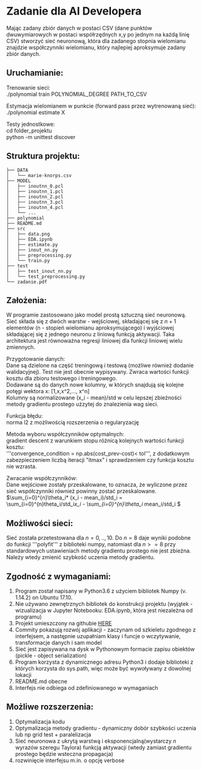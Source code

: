 # Zadanie dla AI Developera


Mając zadany zbiór danych w postaci CSV (dane punktów dwuwymiarowych w postaci
współrzędnych x,y po jednym na każdą linię CSV) stworzyć sieć neuronową, która dla
zadanego stopnia wielomianu znajdzie współczynniki wielomianu, który najlepiej
aproksymuje zadany zbiór danych.

## Uruchamianie:

Trenowanie sieci: <br>
./polynomial train POLYNOMIAL_DEGREE PATH_TO_CSV

Estymacja wielomianem w punkcie (forward pass przez wytrenowaną sieć):<br>
./polynomial estimate X

Testy jednostkowe: <br>
cd folder_projektu <br>
python -m unittest discover


## Struktura projektu:
```
├── DATA
│   └── marie-knorps.csv
├── MODEL
│   ├── inoutnn_0.pcl
│   ├── inoutnn_1.pcl
│   ├── inoutnn_2.pcl
│   ├── inoutnn_3.pcl
│   ├── inoutnn_4.pcl
│   └── ...
├── polynomial
├── README.md
├── src
│   ├── data.png
│   ├── EDA.ipynb
│   ├── estimate.py
│   ├── inout_nn.py
│   ├── preprocessing.py
│   └── train.py
├── test
│   ├── test_inout_nn.py
│   └── test_preprocessing.py
└── zadanie.pdf

```
## Założenia:

W programie zastosowano jako model prostą sztuczną sieć neuronową. Sieć składa się z dwóch warstw - wejściowej, składającej się z $n+1$ elementów (n - stopień wielomianu aproksymującego) i wyjściowej składającej się z jednego neuronu z liniową funkcją aktywacji. Taka architektura jest równoważna regresji liniowej dla funkcji liniowej wielu zmiennych. <br>

Przygotowanie danych:<br>
Dane są dzielone na część treningową i testową (możliwe również dodanie walidacyjnej). Test nie jest obecnie wypisywany. Zwraca wartości funkcji kosztu dla zbioru testowego i treningowego.<br>
Dodawane są do danych nowe kolumny, w których snajdują się kolejne potęgi wektora x: [1,x,x^2,..., x^n] <br>
Kolumny są normalizowane (x_i - mean)/std w celu lepszej zbieżności metody gradientu prostego użzytej do znalezienia wag sieci.

Funkcja błędu:<br>
norma l2 z możliwością rozszerzenia o regularyzację 

Metoda wyboru współczynników optymalnych:<br>
gradient descent z warunkiem stopu różnicą kolejnych wartości funkcji kosztu: <br>
'''convergence_condition = np.abs(cost_prev-cost)< tol''',
z dodatkowym zabezpieczeniem liczbą iteracji "itmax" i sprawdzeniem czy funkcja kosztu nie wzrasta. 


Zwracanie współczynników: <br>
Dane wejściowe zostały przeskalowane, to oznacza, że wyliczone przez sieć współczynniki również powinny zostać przeskalowane.<br>
$\sum_{i=0}^{n}\theta_i* (x_i - mean_i)/std_i = \sum_{i=0}^{n}theta_i/std_i*x_i - \sum_{i=0}^{n}\theta_i* mean_i/std_i $

## Możliwości sieci:
Sieć została przetestowana dla $n = 0,..,10$. Do $n=8$ daje wyniki podobne do funkcji '''polyfit''' z biblioteki numpy, natomiast dla $n>=8$ przy standardowych ustawieniach metody gradientu prostego nie jest zbieżna. Należy wtedy zmienić szybkość uczenia metody gradientu.


## Zgodność z wymaganiami:
1. Program został napisany w Python3.6 z użyciem bibliotek Numpy (v. 1.14.2) on Ubuntu 17.10.
2. Nie używano zewnętrznych bibliotek do konstrukcji projektu (wyjątek - wizualizacja 
w Jupyter Notebooku: EDA.ipynb, która jest niezależna od programu)
3. Projekt umieszczony na githubie [HERE](https://github.com/mknorps/QuantumLab)
4. Commity pokazują rozwój aplikacji - zaczynam od szkieletu zgodnego z interfejsem, a następnie
uzupałniam klasy i funcje o wczytywanie, transformacje danych i sam model
5. Sieć jest zapisywana na dysk w Pythonowym formacie zapisu obiektów (pickle - object serialization)
6. Program korzysta z dynamicznego adresu Python3 i dodaje biblioteki z których korzysta do sys.path,
więc może być wywoływany z dowolnej lokacji
7. README.md obecne
8. Interfejs nie odbiega od zdefiniowanego w wymaganiach

## Możliwe rozszerzenia:
1. Optymalizacja kodu
2. Optymalizacja metody gradientu - dynamiczny dobór szybkości uczenia lub np grid test + paralelizacja
3. Sieć neuronowa z ukrytą warstwą i eksponencjalną(wystarczy $n$ wyrazów szeregu Taylora) funkcją aktywacji (wtedy zamiast gradientu prostego będzie wsteczna propagacja)
4. rozwinięcie interfejsu m.in. o opcję verbose

